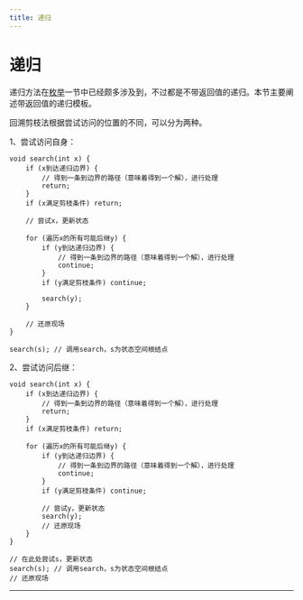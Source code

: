 ```yaml
---
title: 递归
---
```


# 递归

<script type="text/javascript" src="/include/head.js"></script>

递归方法在<a href="https://www.dywan.xyz/note/202103/150003">枚举</a>一节中已经颇多涉及到，不过都是不带返回值的递归。本节主要阐述带返回值的递归模板。

回溯剪枝法根据尝试访问的位置的不同，可以分为两种。

1、尝试访问自身：

```
void search(int x) {
    if (x到达递归边界) {
        // 得到一条到边界的路径（意味着得到一个解），进行处理
        return;
    }
    if (x满足剪枝条件) return;

    // 尝试x，更新状态

    for (遍历x的所有可能后继y) {
        if (y到达递归边界) {
            // 得到一条到边界的路径（意味着得到一个解），进行处理
            continue;
        }
        if (y满足剪枝条件) continue;

        search(y);
    }

    // 还原现场
}

search(s); // 调用search，s为状态空间根结点
```

2、尝试访问后继：

```
void search(int x) {
    if (x到达递归边界) {
        // 得到一条到边界的路径（意味着得到一个解），进行处理
        return;
    }
    if (x满足剪枝条件) return;

    for (遍历x的所有可能后继y) {
        if (y到达递归边界) {
            // 得到一条到边界的路径（意味着得到一个解），进行处理
            continue;
        }
        if (y满足剪枝条件) continue;

        // 尝试y，更新状态
        search(y);
        // 还原现场
    }
}

// 在此处尝试s，更新状态
search(s); // 调用search，s为状态空间根结点
// 还原现场
```

---

<script type="text/javascript" src="/include/tail.js"></script>
